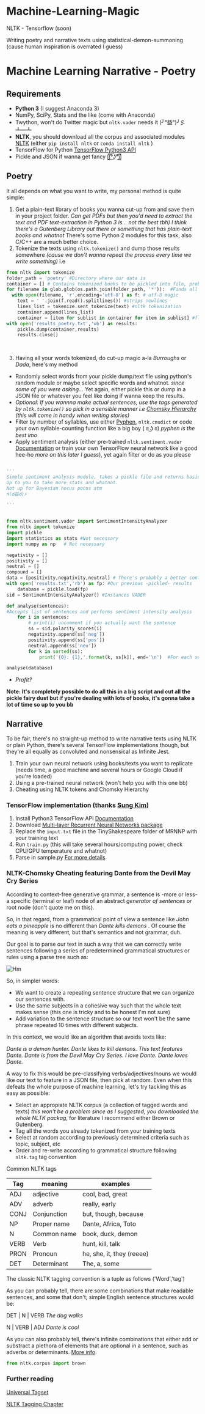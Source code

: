 # Machine-Learning-Magic
NLTK - Tensorflow (soon)

Writing poetry and narrative texts using statistical-demon-summoning (cause human inspiration is overrated I guess)

# Machine Learning Narrative - Poetry

## Requirements

* __Python 3__ (I suggest Anaconda 3)
* NumPy, SciPy, Stats and the like (come with Anaconda)
* Twython, won't do Twitter magic but `nltk.vader` needs it (╯°益°)╯彡┻━┻	
* __NLTK__, you should download all the corpus and associated modules [NLTK](https://www.nltk.org) (either `pip install nltk` or `conda install nltk` )
* TensorFlow for Python [TensorFlow Python3 API](https://www.tensorflow.org/api_docs/python/)
* Pickle and JSON if wanna get fancy [̲̅$̲̅(̲̅ ͡° ͜ʖ ͡°̲̅)̲̅$̲̅]	

## Poetry

It all depends on what you want to write, my personal method is quite simple:

1. Get a plain-text library of books you wanna cut-up from and save them in your project folder. *Can get PDFs but then you'd need to extract the text and PDF text-extraction in Python 3 is... not the best tbh) I think there's a Gutenberg Library out there or something that has plain-text books and whatnot* There's some Python 2 modules for this task, also C/C++ are a much better choice.
2. Tokenize the texts using `nltk.tokenize()` and dump those results somewhere *(cause we don't wanna repeat the process every time we write something)* i.e

```python
from nltk import tokenize
folder_path = 'poetry' #Directory where our data is
container = [] # Contains tokenized books to be pickled into file, probably list ain't a good idea though
for filename in glob.glob(os.path.join(folder_path, '*')):  #Finds all files in  folder_path
  with open(filename, 'r',encoding='utf-8') as f: # utf-8 magic
    text = ' '.join(f.read().splitlines()) #strips newlines
    lines_list = tokenize.sent_tokenize(text) #nltk tokenization
    container.append(lines_list)
    container = [item for sublist in container for item in sublist] #flattens the list of lists, maybe slow... fix it yourself
with open('results_poetry.txt','wb') as results:
    pickle.dump(container,results)
    results.close()
    
    
```

3. Having all your words tokenized, do cut-up magic a-la *Burroughs* or *Dada*, here's my method
* Randomly select words from your pickle dump/text file using python's random module or maybe select specific words and whatnot. *since some of you were asking...* Yet again, either pickle this or dump in a JSON file or whatever you feel like doing if wanna keep the results.
* *Optional: If you wannna make actual sentences, use the tags generated by `nltk.tokenize()` so pick in a sensible manner i.e [Chomsky Hierarchy](https://en.wikipedia.org/wiki/Chomsky_hierarchy) (this will come in handy when writing stories)*
* Filter by number of syllables, use either [Pyphen](http://pyphen.org), `nltk.cmudict` or code your own syllable-counting function like a big boy ( ಠ ͜ʖ ಠ)	*pyphen is the best imo*
* Apply sentiment analysis (either pre-trained `nltk.sentiment.vader` [Documentation](https://www.nltk.org/_modules/nltk/sentiment/vader.html) or train your own TensorFlow neural network like a good hee-ho *more on this later I guess*), yet again filter or do as you please

```python

'''
Simple sentiment analysis module, takes a pickle file and returns basic data.
Up to you to take more stats and whatnot. 
Not up for Bayesian hocus pocus atm
٩(ఠ益ఠ)۶

'''


from nltk.sentiment.vader import SentimentIntensityAnalyzer
from nltk import tokenize
import pickle
import statistics as stats #Not necessary
import numpy as np   # Not necessary

negativity = []
positivity = []
neutral = []
compound = []
data = [positivity,negativity,neutral] # There's probably a better container out there, possibly numpy array or something idk
with open('results.txt','rb') as fp: #Our previous -pickled- results
    database = pickle.load(fp)
sid = SentimentIntensityAnalyzer() #Instances VADER

def analyse(sentences):
#Accepts list of sentences and performs sentiment intensity analysis
    for i in sentences:
        # print(i) uncomment if you actually want the sentence
        ss = sid.polarity_scores(i)
        negativity.append(ss['neg'])
        positivity.append(ss['pos'])
        neutral.append(ss['neu'])
        for k in sorted(ss):
            print('{0}: {1},'.format(k, ss[k]), end='\n')  #For each sentence it prints a polarity index.

analyse(database)

```
* *Profit?*

**Note: It's completely possible to do all this in a big script and cut all the pickle fairy dust but if you're dealing with lots of books, it's gonna take a lot of time so up to you bb**

## Narrative

To be fair, there's no straight-up method to write narrative texts using NLTK or plain Python, there's several TensorFlow implementations though, but they're all equally as convoluted and nonsensical as Infinite Jest. 

1. Train your own neural network using books/texts you want to replicate (needs time, a good machine and several hours or Google Cloud if you're loaded)
2. Using a pre-trained neural network (won't help you with this one bb)
3. Cheating using NLTK tokens and Chomsky Hierarchy

### TensorFlow implementation (thanks [Sung Kim](https://github.com/hunkim))

1. Install Python3 TensorFlow API [Documentation](https://www.tensorflow.org/api_docs/)
2. Download [Multi-layer Recurrent Neural Networks package](https://github.com/hunkim/word-rnn-tensorflow)
3. Replace the `input.txt` file in the TinyShakespeare folder of MRNNP with your training text
4. Run `train.py` (this will take several hours/computing power, check CPU/GPU temperature and whatnot)
5. Parse in sample.py [For more details](https://github.com/hunkim/word-rnn-tensorflow#beam-search)

### NLTK-Chomsky Cheating featuring Dante from the Devil May Cry Series
 
According to context-free generative grammar, a sentence is -more or less- a specific (terminal or leaf) node of an abstract *generator of sentences* or root node (don't quote me on this).

So, in that regard, from a grammatical point of view a sentence like *John eats a pineapple* is no different than *Dante kills demons*
. Of course the meaning is very different, but that's semantics and not grammar, duh.

Our goal is to parse our text in such a way that we can correctly write sentences following a series of predetermined grammatical  structures or rules using a parse tree such as:

![Hm](http://2.bp.blogspot.com/-0OviR_gBISo/U1JJAi67DaI/AAAAAAAAAnE/BSGxu60uDbo/s1600/tree+why_graphs002.png "Chomsky Tree")

So, in simpler words:
* We want to create a repeating sentence structure that we can organize our sentences with.
* Use the same subjects in a cohesive way such that the whole text makes sense (this one is tricky and to be honest I'm not sure)
* Add variation to the sentence structure so our text won't be the same phrase repeated 10 times with different subjects.

In this context, we would like an algorithm that avoids texts like:
 
 *Dante is a demon hunter. Dante likes to kill demons. This text features Dante. Dante is from the Devil May Cry Series. I love Dante. Dante loves Dante.*
 
A way to fix this would be pre-classifying verbs/adjectives/nouns we would like our text to feature in a JSON file, then pick at random. Even when this defeats the whole purpose of machine learning, let's try tackling this as easy as possible:

* Select an appropiate NLTK corpus (a collection of tagged words and texts) *this won't be a problem since as I suggested, you downloaded the whole NLTK packag*, for literature I recommend either Brown or Gutenberg. 
* Tag all the words you already tokenized from your training texts
* Select at random according to previously determined criteria such as topic, subject, etc
* Order and re-write according to grammatical structure following `nltk.tag` tag convention

Common NLTK tags

Tag| meaning | examples
--- | --- | ---
ADJ | adjective | cool, bad, great
ADV | adverb | really, early
CONJ | Conjunction | but, though, because
NP | Proper name | Dante, Africa, Toto
N | Common name | book, duck, demon
VERB | Verb | hunt, kill, talk
PRON | Pronoun | he, she, it, they (reeee)
DET | Determinant | The, a, some

The classic NLTK tagging convention is a tuple as follows ('Word','tag')



As you can probably tell, there are some combinations that make readable sentences, and some that don't; simple English sentence structures would be:

DET | N | VERB  *The dog walks*

N | VERB | ADJ *Dante is cool*

As you can also probably tell, there's infinite combinations that either add or substract a plethora of elements that are optional in a sentence, such as adverbs or determinants. [More info](https://en.wikipedia.org/wiki/Phrase_structure_rules). 



```python
from nltk.corpus import brown


```



### Further reading

[Universal Tagset](http://www.lrec-conf.org/proceedings/lrec2012/pdf/274_Paper.pdf)

[NLTK Tagging Chapter](https://www.nltk.org/book/ch05.html)

